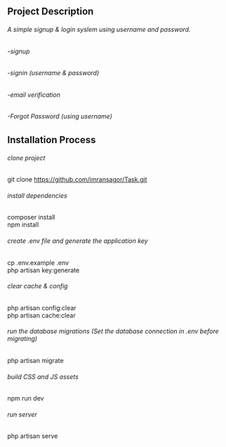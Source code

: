 ## Project Description
###### A simple signup &amp; login syslem using username and password.  
###### -signup   
###### -signin (username & password)  
###### -email verification  
###### -Forgot Password (using username)

## Installation Process
###### clone project
git clone https://github.com/imransagor/Task.git 

###### install dependencies
composer install  
npm install

###### create .env file and generate the application key
cp .env.example .env  
php artisan key:generate

###### clear cache & config
php artisan config:clear  
php artisan cache:clear

###### run the database migrations (Set the database connection in .env before migrating)
php artisan migrate

###### build CSS and JS assets
npm run dev

###### run server
php artisan serve

